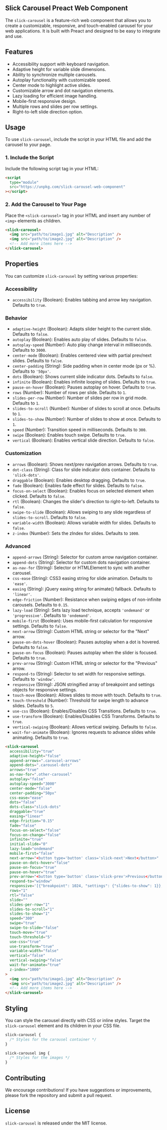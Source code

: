 ## Slick Carousel Preact Web Component

The `slick-carousel` is a feature-rich web component that allows you to create a customizable, responsive, and touch-enabled carousel for your web applications. It is built with Preact and designed to be easy to integrate and use.

## Features

- Accessibility support with keyboard navigation.
- Adaptive height for variable slide dimensions.
- Ability to synchronize multiple carousels.
- Autoplay functionality with customizable speed.
- Center mode to highlight active slides.
- Customizable arrow and dot navigation elements.
- Lazy loading for efficient image handling.
- Mobile-first responsive design.
- Multiple rows and slides per row settings.
- Right-to-left slide direction option.

## Usage

To use `slick-carousel`, include the script in your HTML file and add the carousel to your page.

### 1. Include the Script

Include the following script tag in your HTML:

```html
<script
  type="module"
  src="https://unpkg.com/slick-carousel-web-component"
></script>
```

### 2. Add the Carousel to Your Page

Place the `<slick-carousel>` tag in your HTML and insert any number of `<img>` elements as children.

```html
<slick-carousel>
  <img src="path/to/image1.jpg" alt="Description" />
  <img src="path/to/image2.jpg" alt="Description" />
  <!-- Add more items here -->
</slick-carousel>
```

## Properties

You can customize `slick-carousel` by setting various properties:

### Accessibility

- `accessibility` (Boolean): Enables tabbing and arrow key navigation. Defaults to `true`.

### Behavior

- `adaptive-height` (Boolean): Adapts slider height to the current slide. Defaults to `false`.
- `autoplay` (Boolean): Enables auto play of slides. Defaults to `false`.
- `autoplay-speed` (Number): Auto play change interval in milliseconds. Defaults to `3000`.
- `center-mode` (Boolean): Enables centered view with partial prev/next slides. Defaults to `false`.
- `center-padding` (String): Side padding when in center mode (px or %). Defaults to `'50px'`.
- `dots` (Boolean): Shows current slide indicator dots. Defaults to `false`.
- `infinite` (Boolean): Enables infinite looping of slides. Defaults to `true`.
- `pause-on-hover` (Boolean): Pauses autoplay on hover. Defaults to `true`.
- `rows` (Number): Number of rows per slide. Defaults to `1`.
- `slides-per-row` (Number): Number of slides per row in grid mode. Defaults to `1`.
- `slides-to-scroll` (Number): Number of slides to scroll at once. Defaults to `1`.
- `slides-to-show` (Number): Number of slides to show at once. Defaults to `1`.
- `speed` (Number): Transition speed in milliseconds. Defaults to `300`.
- `swipe` (Boolean): Enables touch swipe. Defaults to `true`.
- `vertical` (Boolean): Enables vertical slide direction. Defaults to `false`.

### Customization

- `arrows` (Boolean): Shows next/prev navigation arrows. Defaults to `true`.
- `dot-class` (String): Class for slide indicator dots container. Defaults to `'slick-dots'`.
- `draggable` (Boolean): Enables desktop dragging. Defaults to `true`.
- `fade` (Boolean): Enables fade effect for slides. Defaults to `false`.
- `focus-on-select` (Boolean): Enables focus on selected element when clicked. Defaults to `false`.
- `rtl` (Boolean): Changes the slider's direction to right-to-left. Defaults to `false`.
- `swipe-to-slide` (Boolean): Allows swiping to any slide regardless of `slides-to-scroll`. Defaults to `false`.
- `variable-width` (Boolean): Allows variable width for slides. Defaults to `false`.
- `z-index` (Number): Sets the zIndex for slides. Defaults to `1000`.

### Advanced

- `append-arrows` (String): Selector for custom arrow navigation container.
- `append-dots` (String): Selector for custom dots navigation container.
- `as-nav-for` (String): Selector or HTMLElement to sync with another carousel.
- `css-ease` (String): CSS3 easing string for slide animation. Defaults to `'ease'`.
- `easing` (String): jQuery easing string for animate() fallback. Defaults to `'linear'`.
- `edge-friction` (Number): Resistance when swiping edges of non-infinite carousels. Defaults to `0.15`.
- `lazy-load` (String): Sets lazy load technique, accepts `'ondemand'` or `'progressive'`. Defaults to `'ondemand'`.
- `mobile-first` (Boolean): Uses mobile-first calculation for responsive settings. Defaults to `false`.
- `next-arrow` (String): Custom HTML string or selector for the "Next" arrow.
- `pause-on-dots-hover` (Boolean): Pauses autoplay when a dot is hovered. Defaults to `false`.
- `pause-on-focus` (Boolean): Pauses autoplay when the slider is focused. Defaults to `true`.
- `prev-arrow` (String): Custom HTML string or selector for the "Previous" arrow.
- `respond-to` (String): Selector to set width for responsive settings. Defaults to `'window'`.
- `responsive` (String): JSON stringified array of breakpoint and settings objects for responsive settings.
- `touch-move` (Boolean): Allows slides to move with touch. Defaults to `true`.
- `touch-threshold` (Number): Threshold for swipe length to advance slides. Defaults to `5`.
- `use-css` (Boolean): Enables/Disables CSS Transitions. Defaults to `true`.
- `use-transform` (Boolean): Enables/Disables CSS Transforms. Defaults to `true`.
- `vertical-swiping` (Boolean): Allows vertical swiping. Defaults to `false`.
- `wait-for-animate` (Boolean): Ignores requests to advance slides while animating. Defaults to `true`.

```html
<slick-carousel
  accessibility="true"
  adaptive-height="false"
  append-arrows=".carousel-arrows"
  append-dots=".carousel-dots"
  arrows="true"
  as-nav-for=".other-carousel"
  autoplay="false"
  autoplay-speed="3000"
  center-mode="false"
  center-padding="50px"
  css-ease="ease"
  dots="false"
  dots-class="slick-dots"
  draggable="true"
  easing="linear"
  edge-friction="0.15"
  fade="false"
  focus-on-select="false"
  focus-on-change="false"
  infinite="true"
  initial-slide="0"
  lazy-load="ondemand"
  mobile-first="false"
  next-arrow="<button type='button' class='slick-next'>Next</button>"
  pause-on-dots-hover="false"
  pause-on-focus="true"
  pause-on-hover="true"
  prev-arrow="<button type='button' class='slick-prev'>Previous</button>"
  respond-to="window"
  responsive='[{"breakpoint": 1024, "settings": {"slides-to-show": 1}}, {"breakpoint": 600, "settings": {"slides-to-show": 2}}]'
  rows="1"
  rtl="false"
  slide=""
  slides-per-row="1"
  slides-to-scroll="1"
  slides-to-show="1"
  speed="300"
  swipe="true"
  swipe-to-slide="false"
  touch-move="true"
  touch-threshold="5"
  use-css="true"
  use-transform="true"
  variable-width="false"
  vertical="false"
  vertical-swiping="false"
  wait-for-animate="true"
  z-index="1000"
>
  <img src="path/to/image1.jpg" alt="Description" />
  <img src="path/to/image2.jpg" alt="Description" />
  <!-- Add more items here -->
</slick-carousel>
```

## Styling

You can style the carousel directly with CSS or inline styles. Target the `slick-carousel` element and its children in your CSS file.

```css
slick-carousel {
  /* Styles for the carousel container */
}

slick-carousel img {
  /* Styles for the images */
}
```

## Contributing

We encourage contributions! If you have suggestions or improvements, please fork the repository and submit a pull request.

## License

`slick-carousel` is released under the MIT license.
